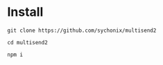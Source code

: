 # Install
```
git clone https://github.com/sychonix/multisend2
```
```
cd multisend2
```
```
npm i
```
